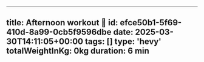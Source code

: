 ---
  title: Afternoon workout 💪
  id: efce50b1-5f69-410d-8a99-0cb5f9596dbe
  date: 2025-03-30T14:11:05+00:00
  tags: []
  type: 'hevy'
  totalWeightInKg: 0kg
  duration: 6 min
  ---
  